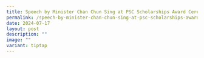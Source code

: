 ```yaml
---
title: Speech by Minister Chan Chun Sing at PSC Scholarships Award Ceremony
permalink: /speech-by-minister-chan-chun-sing-at-psc-scholarships-award-ceremony/
date: 2024-07-17
layout: post
description: ""
image: ""
variant: tiptap
---
```

